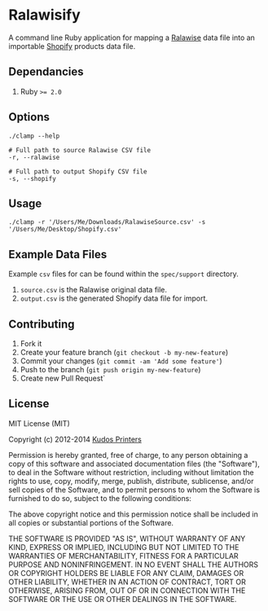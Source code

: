 # Ralawisify

A command line Ruby application for mapping a [Ralawise](http://www.ralawise.com/) data file into an importable [Shopify](http://www.shopify.co.uk/) products data file.

## Dependancies

1. Ruby `>= 2.0`

## Options

    ./clamp --help
    
    # Full path to source Ralawise CSV file
    -r, --ralawise
    
    # Full path to output Shopify CSV file
    -s, --shopify

## Usage

    ./clamp -r '/Users/Me/Downloads/RalawiseSource.csv' -s '/Users/Me/Desktop/Shopify.csv'
    
## Example Data Files
Example `csv` files for can be found within the `spec/support` directory.

1. `source.csv` is the Ralawise original data file.
2. `output.csv` is the generated Shopify data file for import.   
    
## Contributing

1. Fork it
2. Create your feature branch (`git checkout -b my-new-feature`)
3. Commit your changes (`git commit -am 'Add some feature'`)
4. Push to the branch (`git push origin my-new-feature`)
5. Create new Pull Request`

## License

MIT License (MIT)

Copyright (c) 2012-2014 [Kudos Printers](http://www.kudosprinters.co.uk/)

Permission is hereby granted, free of charge, to any person obtaining a copy
of this software and associated documentation files (the "Software"), to deal
in the Software without restriction, including without limitation the rights
to use, copy, modify, merge, publish, distribute, sublicense, and/or sell
copies of the Software, and to permit persons to whom the Software is
furnished to do so, subject to the following conditions:

The above copyright notice and this permission notice shall be included in
all copies or substantial portions of the Software.

THE SOFTWARE IS PROVIDED "AS IS", WITHOUT WARRANTY OF ANY KIND, EXPRESS OR
IMPLIED, INCLUDING BUT NOT LIMITED TO THE WARRANTIES OF MERCHANTABILITY,
FITNESS FOR A PARTICULAR PURPOSE AND NONINFRINGEMENT. IN NO EVENT SHALL THE
AUTHORS OR COPYRIGHT HOLDERS BE LIABLE FOR ANY CLAIM, DAMAGES OR OTHER
LIABILITY, WHETHER IN AN ACTION OF CONTRACT, TORT OR OTHERWISE, ARISING FROM,
OUT OF OR IN CONNECTION WITH THE SOFTWARE OR THE USE OR OTHER DEALINGS IN
THE SOFTWARE.